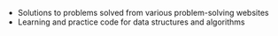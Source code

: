 - Solutions to problems solved from various problem-solving websites
- Learning and practice code for data structures and algorithms
